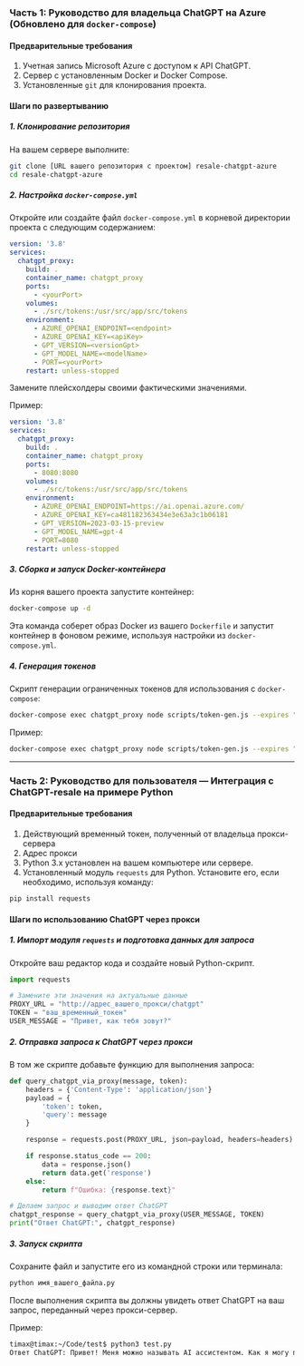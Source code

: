 ### Часть 1: Руководство для владельца ChatGPT на Azure (Обновлено для `docker-compose`)

#### Предварительные требования

1. Учетная запись Microsoft Azure с доступом к API ChatGPT.
2. Сервер с установленным Docker и Docker Compose.
3. Установленные `git` для клонирования проекта.

#### Шаги по развертыванию

##### 1. Клонирование репозитория

На вашем сервере выполните:

```bash
git clone [URL вашего репозитория с проектом] resale-chatgpt-azure
cd resale-chatgpt-azure
```

##### 2. Настройка `docker-compose.yml`

Откройте или создайте файл `docker-compose.yml` в корневой директории проекта с следующим содержанием:

```yaml
version: '3.8'
services:
  chatgpt_proxy:
    build: .
    container_name: chatgpt_proxy
    ports:
      - <yourPort>
    volumes:
      - ./src/tokens:/usr/src/app/src/tokens
    environment:
      - AZURE_OPENAI_ENDPOINT=<endpoint>
      - AZURE_OPENAI_KEY=<apiKey>
      - GPT_VERSION=<versionGpt>
      - GPT_MODEL_NAME=<modelName>
      - PORT=<yourPort>
    restart: unless-stopped
```

Замените плейсхолдеры своими фактическими значениями. 

Пример:
```yaml
version: '3.8'
services:
  chatgpt_proxy:
    build: .
    container_name: chatgpt_proxy
    ports:
      - 8080:8080
    volumes:
      - ./src/tokens:/usr/src/app/src/tokens
    environment:
      - AZURE_OPENAI_ENDPOINT=https://ai.openai.azure.com/
      - AZURE_OPENAI_KEY=ca481182363434e3e63a3c1b06181
      - GPT_VERSION=2023-03-15-preview
      - GPT_MODEL_NAME=gpt-4
      - PORT=8080
    restart: unless-stopped
```

##### 3. Сборка и запуск Docker-контейнера

Из корня вашего проекта запустите контейнер:

```bash
docker-compose up -d
```

Эта команда соберет образ Docker из вашего `Dockerfile` и запустит контейнер в фоновом режиме, используя настройки из `docker-compose.yml`.

##### 4. Генерация токенов
Скрипт генерации ограниченных токенов для использования с `docker-compose`:

```bash
docker-compose exec chatgpt_proxy node scripts/token-gen.js --expires "<dateRestriction>" --userTokenLimit <maxPromtToken> --chatGptTokenLimit <maxCompletionToken>
```
Пример:
```bash
docker-compose exec chatgpt_proxy node scripts/token-gen.js --expires "2024-05-14" --userTokenLimit 150 --chatGptTokenLimit 150
```

---


### Часть 2:  Руководство для пользователя — Интеграция с ChatGPT-resale на примере Python

#### Предварительные требования

1. Действующий временный токен, полученный от владельца прокси-сервера
2. Адрес прокси
3. Python 3.x установлен на вашем компьютере или сервере.
4. Установленный модуль `requests` для Python. Установите его, если необходимо, используя команду:

```bash
pip install requests
```

#### Шаги по использованию ChatGPT через прокси

##### 1. Импорт модуля `requests` и подготовка данных для запроса

Откройте ваш редактор кода и создайте новый Python-скрипт. 

```python
import requests

# Замените эти значения на актуальные данные
PROXY_URL = "http://адрес_вашего_прокси/chatgpt"
TOKEN = "ваш_временный_токен"
USER_MESSAGE = "Привет, как тебя зовут?"
```

##### 2. Отправка запроса к ChatGPT через прокси

В том же скрипте добавьте функцию для выполнения запроса:

```python
def query_chatgpt_via_proxy(message, token):
    headers = {'Content-Type': 'application/json'}
    payload = {
        'token': token,
        'query': message
    }

    response = requests.post(PROXY_URL, json=payload, headers=headers)

    if response.status_code == 200:
        data = response.json()
        return data.get('response')
    else:
        return f"Ошибка: {response.text}"

# Делаем запрос и выводим ответ ChatGPT
chatgpt_response = query_chatgpt_via_proxy(USER_MESSAGE, TOKEN)
print("Ответ ChatGPT:", chatgpt_response)
```

##### 3. Запуск скрипта

Сохраните файл и запустите его из командной строки или терминала:

```bash
python имя_вашего_файла.py
```

После выполнения скрипта вы должны увидеть ответ ChatGPT на ваш запрос, переданный через прокси-сервер.

Пример:
```bash
timax@timax:~/Code/test$ python3 test.py 
Ответ ChatGPT: Привет! Меня можно называть AI ассистентом. Как я могу помочь вам сегодня?
```
